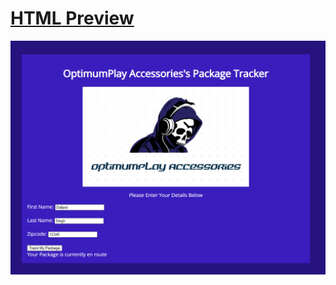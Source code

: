 # [HTML Preview](http://htmlpreview.github.io/?https://github.com/Dalmontron05/csc102-projects/blob/main/forum/index.html)

![](./running-screenshot.png)

